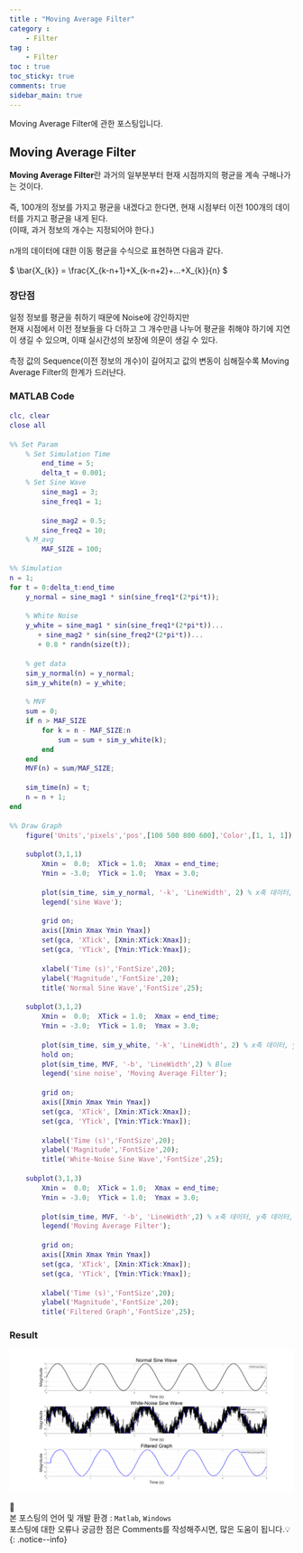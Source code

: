 ```yaml
---
title : "Moving Average Filter"
category :
    - Filter
tag :
    - Filter
toc : true
toc_sticky: true
comments: true
sidebar_main: true
---
```


Moving Average Filter에 관한 포스팅입니다.

## Moving Average Filter
**Moving Average Filter**란 과거의 일부분부터 현재 시점까지의 평균을 계속 구해나가는 것이다.<br><br>
즉, 100개의 정보를 가지고 평균을 내겠다고 한다면, 현재 시점부터 이전 100개의 데이터를 가지고 평균을 내게 된다.<br>
(이때, 과거 정보의 개수는 지정되어야 한다.)<br><br>
n개의 데이터에 대한 이동 평균을 수식으로 표현하면 다음과 같다.<br><br>
$ \bar{X_{k}} = \frac{X_{k-n+1}+X_{k-n+2}+...+X_{k}}{n} $ <br>

### 장단점
일정 정보를 평균을 취하기 때문에 Noise에 강인하지만<br>
현재 시점에서 이전 정보들을 다 더하고 그 개수만큼 나누어 평균을 취해야 하기에
지연이 생길 수 있으며, 이때 실시간성의 보장에 의문이 생길 수 있다.<br><br>
측정 값의 Sequence(이전 정보의 개수)이 길어지고 값의 변동이 심해질수록 Moving Average Filter의 한계가 드러난다.

### MATLAB Code
```matlab
clc, clear
close all

%% Set Param
    % Set Simulation Time
        end_time = 5;
        delta_t = 0.001;
    % Set Sine Wave
        sine_mag1 = 3;
        sine_freq1 = 1;
        
        sine_mag2 = 0.5;
        sine_freq2 = 10;
    % M_avg
        MAF_SIZE = 100;

%% Simulation
n = 1;
for t = 0:delta_t:end_time
    y_normal = sine_mag1 * sin(sine_freq1*(2*pi*t));

    % White Noise
    y_white = sine_mag1 * sin(sine_freq1*(2*pi*t))...
       + sine_mag2 * sin(sine_freq2*(2*pi*t))...
       + 0.8 * randn(size(t));

    % get data
    sim_y_normal(n) = y_normal;
    sim_y_white(n) = y_white;

    % MVF
    sum = 0;
    if n > MAF_SIZE
        for k = n - MAF_SIZE:n
            sum = sum + sim_y_white(k);
        end
    end
    MVF(n) = sum/MAF_SIZE;

    sim_time(n) = t;
    n = n + 1;
end

%% Draw Graph
    figure('Units','pixels','pos',[100 500 800 600],'Color',[1, 1, 1]);

    subplot(3,1,1)
        Xmin =  0.0;  XTick = 1.0;  Xmax = end_time;
        Ymin = -3.0;  YTick = 1.0;  Ymax = 3.0;

        plot(sim_time, sim_y_normal, '-k', 'LineWidth', 2) % x축 데이터, y축 데이터, solid black
        legend('sine Wave');

        grid on;
        axis([Xmin Xmax Ymin Ymax])
        set(gca, 'XTick', [Xmin:XTick:Xmax]);
        set(gca, 'YTick', [Ymin:YTick:Ymax]);
    
        xlabel('Time (s)','FontSize',20);
        ylabel('Magnitude','FontSize',20);
        title('Normal Sine Wave','FontSize',25);

    subplot(3,1,2)
        Xmin =  0.0;  XTick = 1.0;  Xmax = end_time;
        Ymin = -3.0;  YTick = 1.0;  Ymax = 3.0;

        plot(sim_time, sim_y_white, '-k', 'LineWidth', 2) % x축 데이터, y축 데이터, solid black
        hold on;
        plot(sim_time, MVF, '-b', 'LineWidth',2) % Blue
        legend('sine noise', 'Moving Average Filter');

        grid on;
        axis([Xmin Xmax Ymin Ymax])
        set(gca, 'XTick', [Xmin:XTick:Xmax]);
        set(gca, 'YTick', [Ymin:YTick:Ymax]);
    
        xlabel('Time (s)','FontSize',20);
        ylabel('Magnitude','FontSize',20);
        title('White-Noise Sine Wave','FontSize',25);

    subplot(3,1,3)
        Xmin =  0.0;  XTick = 1.0;  Xmax = end_time;
        Ymin = -3.0;  YTick = 1.0;  Ymax = 3.0;

        plot(sim_time, MVF, '-b', 'LineWidth',2) % x축 데이터, y축 데이터, solid blue
        legend('Moving Average Filter');

        grid on;
        axis([Xmin Xmax Ymin Ymax])
        set(gca, 'XTick', [Xmin:XTick:Xmax]);
        set(gca, 'YTick', [Ymin:YTick:Ymax]);
    
        xlabel('Time (s)','FontSize',20);
        ylabel('Magnitude','FontSize',20);
        title('Filtered Graph','FontSize',25);
```

### Result
<p align="center"><img src="/MyPDF/MVF.png" width = "600" ></p>

📣<br>
본 포스팅의 언어 및 개발 환경 : `Matlab`, `Windows`  
포스팅에 대한 오류나 궁금한 점은 Comments를 작성해주시면, 많은 도움이 됩니다.💡
{: .notice--info}